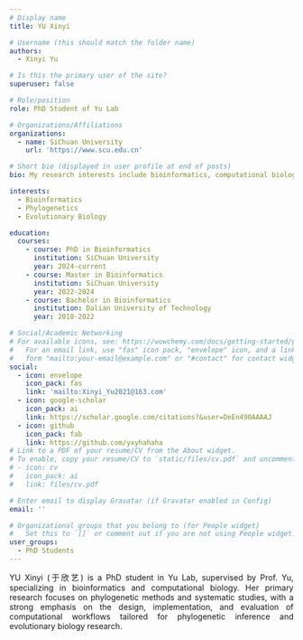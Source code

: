```yaml
---
# Display name
title: YU Xinyi

# Username (this should match the folder name)
authors:
  - Xinyi Yu

# Is this the primary user of the site?
superuser: false

# Role/position
role: PhD Student of Yu Lab

# Organizations/Affiliations
organizations:
  - name: SiChuan University
    url: 'https://www.scu.edu.cn'

# Short bio (displayed in user profile at end of posts)
bio: My research interests include bioinformatics, computational biology and phylogenetics.

interests:
  - Bioinformatics
  - Phylogenetics
  - Evolutionary Biology

education:
  courses:
    - course: PhD in Bioinformatics
      institution: SiChuan University
      year: 2024-current
    - course: Master in Bioinformatics
      institution: SiChuan University
      year: 2022-2024
    - course: Bachelor in Bioinformatics
      institution: Dalian University of Technology
      year: 2018-2022

# Social/Academic Networking
# For available icons, see: https://wowchemy.com/docs/getting-started/page-builder/#icons
#   For an email link, use "fas" icon pack, "envelope" icon, and a link in the
#   form "mailto:your-email@example.com" or "#contact" for contact widget.
social:
  - icon: envelope
    icon_pack: fas
    link: 'mailto:Xinyi_Yu2021@163.com'
  - icon: google-scholar
    icon_pack: ai
    link: https://scholar.google.com/citations?&user=DeEn490AAAAJ
  - icon: github
    icon_pack: fab
    link: https://github.com/yxyhahaha
# Link to a PDF of your resume/CV from the About widget.
# To enable, copy your resume/CV to `static/files/cv.pdf` and uncomment the lines below.
# - icon: cv
#   icon_pack: ai
#   link: files/cv.pdf

# Enter email to display Gravatar (if Gravatar enabled in Config)
email: ''

# Organizational groups that you belong to (for People widget)
#   Set this to `[]` or comment out if you are not using People widget.
user_groups:
  - PhD Students
---
```


<div style="text-align: justify;">

YU Xinyi (于欣艺) is a PhD student in Yu Lab, supervised by Prof. Yu, specializing in bioinformatics and computational biology. Her primary research focuses on phylogenetic methods and systematic studies, with a strong emphasis on the design, implementation, and evaluation of computational workflows tailored for phylogenetic inference and evolutionary biology research.

</div>
